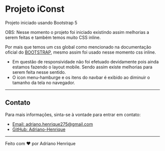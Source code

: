 # Projeto iConst

Projeto iniciado usando Bootstrap 5

OBS: Nesse momento o projeto foi iniciado existindo assim melhorias a serem feitas e também temos muito CSS inline.

Por mais que temos um css global como mencionado na documentação oficial do [BOOTSTRAP]("https://getbootstrap.com/docs/5.3/getting-started/introduction/"), mesmo assim foi usado nesse momento css inline.

- Em questão de responsividade não foi efetuado devidamente pois ainda estamos fazendo o layout mobile. Sendo assim existe melhorias para serem feita nesse sentido.
- O icon menu-hamburge e os itens do navbar é exibido ao diminuir o tamanho da tela no navegador.

---

## Contato

Para mais informações, sinta-se à vontade para entrar em contato:

- [Email: adriano.henrique275@gmail.com](adriano.henrique275@gmail.com)
- [GitHub: Adriano-Henrique](https://github.com/Adriano-Henrique275)

---

Feito com ❤️ por Adriano Henrique
